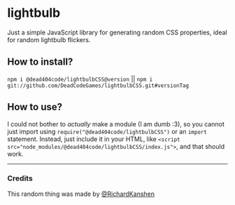 # lightbulb
Just a simple JavaScript library for generating random CSS properties, ideal for random lightbulb flickers.

## How to install?
`npm i @dead404code/lightbulbCSS@version` || `npm i git://github.com/DeadCodeGames/lightbulbCSS.git#versionTag`


## How to use? 
I could not bother to *actually* make a module (I am dumb :3), so you cannot just import using `require("@dead404code/lightbulbCSS")` or an `import` statement. Instead, just include it in your HTML, like `<script src="node_modules/@dead404code/lightbulbCSS/index.js">`, and that should work.

---
### Credits
This random thing was made by [@RichardKanshen](https://github.com/RichardKanshen)
